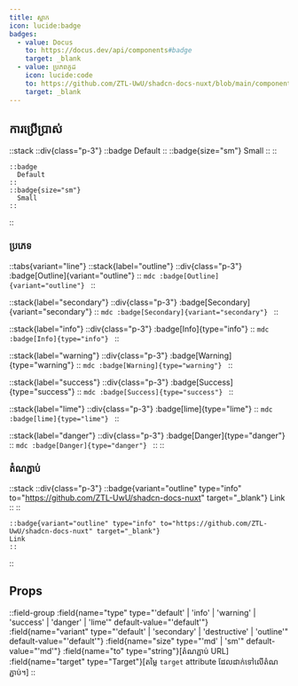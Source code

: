 ```yaml
---
title: ស្លាក
icon: lucide:badge
badges:
  - value: Docus
    to: https://docus.dev/api/components#badge
    target: _blank
  - value: ប្រភពកូដ
    icon: lucide:code
    to: https://github.com/ZTL-UwU/shadcn-docs-nuxt/blob/main/components/content/Badge.vue
    target: _blank
---
```


## ការប្រើប្រាស់

::stack
  ::div{class="p-3"}
  ::badge
    Default
  ::
  ::badge{size="sm"}
    Small
  ::
  ::
  ```mdc
  ::badge
    Default
  ::
  ::badge{size="sm"}
    Small
  ::
  ```
::

### ប្រភេទ

::tabs{variant="line"}
  ::stack{label="outline"}
    ::div{class="p-3"}
    :badge[Outline]{variant="outline"}
    ::
    ```mdc
    :badge[Outline]{variant="outline"}
    ```
  ::

  ::stack{label="secondary"}
    ::div{class="p-3"}
    :badge[Secondary]{variant="secondary"}
    ::
    ```mdc
    :badge[Secondary]{variant="secondary"}
    ```
  ::

  ::stack{label="info"}
    ::div{class="p-3"}
    :badge[Info]{type="info"}
    ::
    ```mdc
    :badge[Info]{type="info"}
    ```
  ::

  ::stack{label="warning"}
    ::div{class="p-3"}
    :badge[Warning]{type="warning"}
    ::
    ```mdc
    :badge[Warning]{type="warning"}
    ```
  ::

  ::stack{label="success"}
    ::div{class="p-3"}
    :badge[Success]{type="success"}
    ::
    ```mdc
    :badge[Success]{type="success"}
    ```
  ::

  ::stack{label="lime"}
    ::div{class="p-3"}
    :badge[lime]{type="lime"}
    ::
    ```mdc
    :badge[lime]{type="lime"}
    ```
  ::

  ::stack{label="danger"}
    ::div{class="p-3"}
    :badge[Danger]{type="danger"}
    ::
    ```mdc
    :badge[Danger]{type="danger"}
    ```
  ::
::

### តំណភ្ជាប់

::stack
  ::div{class="p-3"}
  ::badge{variant="outline" type="info" to="https://github.com/ZTL-UwU/shadcn-docs-nuxt" target="_blank"}
  Link
  ::
  ::
  ```mdc
  ::badge{variant="outline" type="info" to="https://github.com/ZTL-UwU/shadcn-docs-nuxt" target="_blank"}
  Link
  ::
  ```
::

## Props

::field-group
  :field{name="type" type="'default' | 'info' | 'warning' | 'success' | 'danger' | 'lime'" default-value="'default'"}
  :field{name="variant" type="'default' | 'secondary' | 'destructive' | 'outline'" default-value="'default'"}
  :field{name="size" type="'md' | 'sm'" default-value="'md'"}
  :field{name="to" type="string"}[តំណភ្ជាប់ URL]
  :field{name="target" type="Target"}[តម្លៃ `target` attribute ដែលដាក់ទៅលើតំណភ្ជាប់។]
::
